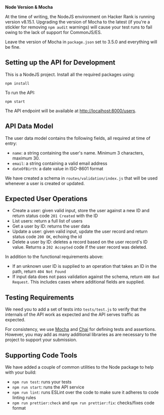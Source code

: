 **Node Version & Mocha**

At the time of writing, the NodeJS environment on Hacker Rank is running version v8.15.1. Upgrading the version of Mocha to the latest (if you're a stickler for removing `npm audit` warnings) will cause your test runs to fail owing to the lack of support for CommonJS/ES.

Leave the version of Mocha in `package.json` set to 3.5.0 and everything will be fine.

## Setting up the API for Development

This is a NodeJS project. Install all the required packages using:

```
npm install
```

To run the API:

```
npm start
```

The API endpoint will be available at [http://localhost:8000/users](http://localhost:8000/users).

## API Data Model

The user data model contains the following fields, all required at time of entry:

- `name`: a string containing the user's name. Minimum 3 characters, maximum 30.
- `email`: a string containing a valid email address
- `dateOfBirth`: a date value in ISO-8601 format

We have created a schema in `routes/validation/index.js` that will be used whenever a user is created or updated.

## Expected User Operations

- Create a user: given valid input, store the user against a new ID and return status code `201 Created` with the ID
- List users: return a full list of users
- Get a user by ID: returns the user data
- Update a user: given valid input, update the user record and return status code `200 OK`, echoing the id
- Delete a user by ID: deletes a record based on the user record's ID value. Returns a `202 Accepted` code if the user record was deleted.

In addition to the functional requirements above:

- If an unknown user ID is supplied to an operation that takes an ID in the path, return `404 Not Found`
- If input data does not pass validation against the schema, return `400 Bad Request`. This includes cases where additional fields are supplied.

## Testing Requirements

We need you to add a set of tests into `tests/test.js` to verify that the internals of the API work as expected and the API serves traffic as expected.

For consistency, we use [Mocha](https://mochajs.org/) and [Chai](https://www.chaijs.com/) for defining tests and assertions. However, you may add as many additional libraries as are necessary to the project to support your submission.

## Supporting Code Tools

We have added a couple of common utilities to the Node package to help with your build:

- `npm run test`: runs your tests
- `npm run start`: runs the API service
- `npm run lint`: runs ESLint over the code to make sure it adheres to code linting rules
- `npm run prettier:check` and `npm run prettier:fix`: checks/fixes code format

